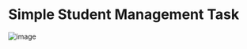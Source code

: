 # Simple Student Management Task

![image](https://user-images.githubusercontent.com/75657248/186564440-22fafc42-1343-48da-9cee-84329d3f4c0d.png)

